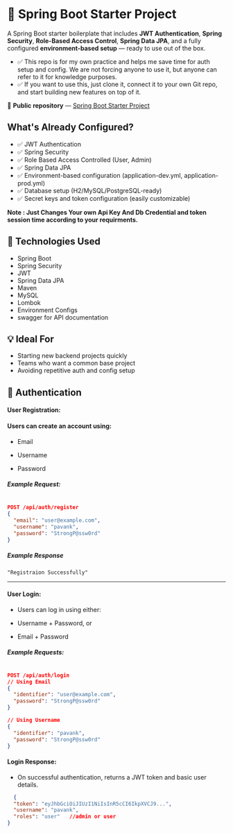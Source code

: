 # 🚀 Spring Boot Starter Project

A Spring Boot starter boilerplate that includes **JWT Authentication**, **Spring Security**, **Role-Based Access Control**, **Spring Data JPA**, and a fully configured **environment-based setup** — ready to use out of the box.

- ✅ This repo is for my own practice and helps me save time for auth setup and config. We are not forcing anyone to use it, but anyone can refer to it for knowledge purposes.  
- ✅ If you want to use this, just clone it, connect it to your own Git repo, and start building new features on top of it.

📂 **Public repository** — [Spring Boot Starter Project](https://github.com/pavanpanche/Spring-Boot-Starter-Project)

 ## What's Already Configured?
- ✅ JWT Authentication
- ✅ Spring Security
- ✅ Role Based Access Controlled (User, Admin)
- ✅ Spring Data JPA
- ✅ Environment-based configuration (application-dev.yml, application-prod.yml)
- ✅ Database setup (H2/MySQL/PostgreSQL-ready) 
- ✅ Secret keys and token configuration (easily customizable)

 **Note : Just Changes Your own Api Key And Db Credential and token session time according to your requirments.**


## 🧱 Technologies Used
- Spring Boot
- Spring Security
- JWT
- Spring Data JPA
- Maven 
- MySQL 
- Lombok
- Environment Configs
- swagger for API documentation

## 💡 Ideal For
- Starting new backend projects quickly
- Teams who want a common base project
- Avoiding repetitive auth and config setup


## 🔐 Authentication
#### User Registration:
#### Users can create an account using:

- Email

- Username

- Password

##### Example Request:
```json
  
POST /api/auth/register
{
  "email": "user@example.com",
  "username": "pavank",
  "password": "StrongP@ssw0rd"
}

```

##### Example Response 
```
"Registraion Successfully"
```

---

#### User Login:
- Users can log in using either:

- Username + Password, or

- Email + Password

##### Example Requests:
```json

POST /api/auth/login
// Using Email
{
  "identifier": "user@example.com",
  "password": "StrongP@ssw0rd"
}

// Using Username
{
  "identifier": "pavank",
  "password": "StrongP@ssw0rd"
}

```

#### Login Response:
- On successful authentication, returns a JWT token and basic user details.
```json
  {
  "token": "eyJhbGciOiJIUzI1NiIsInR5cCI6IkpXVCJ9...",
  "username": "pavank",
  "roles": "user"   //admin or user 
}

```



